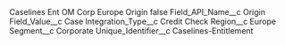 <?xml version="1.0" encoding="UTF-8"?>
<CustomMetadata xmlns="http://soap.sforce.com/2006/04/metadata" xmlns:xsi="http://www.w3.org/2001/XMLSchema-instance" xmlns:xsd="http://www.w3.org/2001/XMLSchema">
    <label>Caselines Ent OM Corp Europe Origin</label>
    <protected>false</protected>
    <values>
        <field>Field_API_Name__c</field>
        <value xsi:type="xsd:string">Origin</value>
    </values>
    <values>
        <field>Field_Value__c</field>
        <value xsi:type="xsd:string">Case</value>
    </values>
    <values>
        <field>Integration_Type__c</field>
        <value xsi:type="xsd:string">Credit Check</value>
    </values>
    <values>
        <field>Region__c</field>
        <value xsi:type="xsd:string">Europe</value>
    </values>
    <values>
        <field>Segment__c</field>
        <value xsi:type="xsd:string">Corporate</value>
    </values>
    <values>
        <field>Unique_Identifier__c</field>
        <value xsi:type="xsd:string">Caselines-Entitlement</value>
    </values>
</CustomMetadata>
